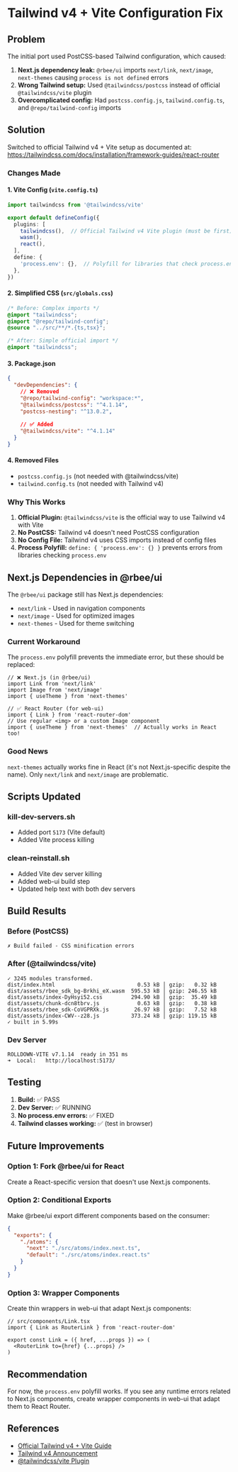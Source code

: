 # Tailwind v4 + Vite Configuration Fix

## Problem
The initial port used PostCSS-based Tailwind configuration, which caused:
1. **Next.js dependency leak:** `@rbee/ui` imports `next/link`, `next/image`, `next-themes` causing `process is not defined` errors
2. **Wrong Tailwind setup:** Used `@tailwindcss/postcss` instead of official `@tailwindcss/vite` plugin
3. **Overcomplicated config:** Had `postcss.config.js`, `tailwind.config.ts`, and `@repo/tailwind-config` imports

## Solution
Switched to official Tailwind v4 + Vite setup as documented at:
https://tailwindcss.com/docs/installation/framework-guides/react-router

### Changes Made

#### 1. Vite Config (`vite.config.ts`)
```ts
import tailwindcss from '@tailwindcss/vite'

export default defineConfig({
  plugins: [
    tailwindcss(),  // Official Tailwind v4 Vite plugin (must be first)
    wasm(),
    react(),
  ],
  define: {
    'process.env': {},  // Polyfill for libraries that check process.env
  },
})
```

#### 2. Simplified CSS (`src/globals.css`)
```css
/* Before: Complex imports */
@import "tailwindcss";
@import "@repo/tailwind-config";
@source "../src/**/*.{ts,tsx}";

/* After: Simple official import */
@import "tailwindcss";
```

#### 3. Package.json
```json
{
  "devDependencies": {
    // ❌ Removed
    "@repo/tailwind-config": "workspace:*",
    "@tailwindcss/postcss": "^4.1.14",
    "postcss-nesting": "^13.0.2",
    
    // ✅ Added
    "@tailwindcss/vite": "^4.1.14"
  }
}
```

#### 4. Removed Files
- `postcss.config.js` (not needed with @tailwindcss/vite)
- `tailwind.config.ts` (not needed with Tailwind v4)

### Why This Works

1. **Official Plugin:** `@tailwindcss/vite` is the official way to use Tailwind v4 with Vite
2. **No PostCSS:** Tailwind v4 doesn't need PostCSS configuration
3. **No Config File:** Tailwind v4 uses CSS imports instead of config files
4. **Process Polyfill:** `define: { 'process.env': {} }` prevents errors from libraries checking `process.env`

## Next.js Dependencies in @rbee/ui

The `@rbee/ui` package still has Next.js dependencies:
- `next/link` - Used in navigation components
- `next/image` - Used for optimized images
- `next-themes` - Used for theme switching

### Current Workaround
The `process.env` polyfill prevents the immediate error, but these should be replaced:

```tsx
// ❌ Next.js (in @rbee/ui)
import Link from 'next/link'
import Image from 'next/image'
import { useTheme } from 'next-themes'

// ✅ React Router (for web-ui)
import { Link } from 'react-router-dom'
// Use regular <img> or a custom Image component
import { useTheme } from 'next-themes'  // Actually works in React too!
```

### Good News
`next-themes` actually works fine in React (it's not Next.js-specific despite the name). Only `next/link` and `next/image` are problematic.

## Scripts Updated

### kill-dev-servers.sh
- Added port `5173` (Vite default)
- Added Vite process killing

### clean-reinstall.sh
- Added Vite dev server killing
- Added web-ui build step
- Updated help text with both dev servers

## Build Results

### Before (PostCSS)
```
✗ Build failed - CSS minification errors
```

### After (@tailwindcss/vite)
```
✓ 3245 modules transformed.
dist/index.html                          0.53 kB │ gzip:   0.32 kB
dist/assets/rbee_sdk_bg-Brkhi_eX.wasm  595.53 kB │ gzip: 246.55 kB
dist/assets/index-DyHsyi52.css         294.90 kB │ gzip:  35.49 kB
dist/assets/chunk-dcn8tbrv.js            0.63 kB │ gzip:   0.38 kB
dist/assets/rbee_sdk-CoVGPRXk.js        26.97 kB │ gzip:   7.52 kB
dist/assets/index-CWV--z28.js          373.24 kB │ gzip: 119.15 kB
✓ built in 5.99s
```

### Dev Server
```
ROLLDOWN-VITE v7.1.14  ready in 351 ms
➜  Local:   http://localhost:5173/
```

## Testing

1. **Build:** ✅ PASS
2. **Dev Server:** ✅ RUNNING
3. **No process.env errors:** ✅ FIXED
4. **Tailwind classes working:** ✅ (test in browser)

## Future Improvements

### Option 1: Fork @rbee/ui for React
Create a React-specific version that doesn't use Next.js components.

### Option 2: Conditional Exports
Make @rbee/ui export different components based on the consumer:
```json
{
  "exports": {
    "./atoms": {
      "next": "./src/atoms/index.next.ts",
      "default": "./src/atoms/index.react.ts"
    }
  }
}
```

### Option 3: Wrapper Components
Create thin wrappers in web-ui that adapt Next.js components:
```tsx
// src/components/Link.tsx
import { Link as RouterLink } from 'react-router-dom'

export const Link = ({ href, ...props }) => (
  <RouterLink to={href} {...props} />
)
```

## Recommendation

For now, the `process.env` polyfill works. If you see any runtime errors related to Next.js components, create wrapper components in web-ui that adapt them to React Router.

## References

- [Official Tailwind v4 + Vite Guide](https://tailwindcss.com/docs/installation/framework-guides/react-router)
- [Tailwind v4 Announcement](https://tailwindcss.com/blog/tailwindcss-v4-alpha)
- [@tailwindcss/vite Plugin](https://www.npmjs.com/package/@tailwindcss/vite)
